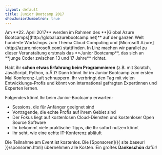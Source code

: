 ```yaml
---
layout: default
title: Junior Bootcamp 2017
showJuniorJumbotron: true
---
```


<div class="row">
<div class="col-sm" markdown="1">
Am **22. April 2017** werden im Rahmen des **[Global Azure Bootcamps](http://global.azurebootcamp.net)** auf der ganzen Welt hunderte Workshops zum Thema Cloud Computing und [Microsoft Azure](http://azure.microsoft.com) stattfinden. In Linz machen wir parallel zu dieser Veranstaltung erstmals das **Junior Bootcamp**, das sich an **junge Coder zwischen 13 und 17 Jahre** richtet.

Habt ihr **schon etwas Erfahrung beim Programmieren** (z.B. mit Scratch, JavaScript, Python, o.Ä.)? Dann könnt Ihr im Junior Bootcamp zum ersten Mal Konferenz-Luft schnuppern. Ihr verbringt den Tag mit vielen Entwicklungs-Profis und könnt von international gefragten Expertinnen und Experten lernen.
</div>

<div class="col-sm" markdown="1">
Folgendes könnt Ihr beim Junior-Bootcamp erwarten:

* Sessions, die für Anfänger geeignet sind
* Vortragende, die echte Profis auf ihrem Gebiet sind
* Der Fokus liegt auf kostenlosen Cloud-Diensten und kostenloser Open Source Software
* Ihr bekommt viele praktische Tipps, die Ihr sofort nutzen könnt
* Ihr seht, wie eine echte IT-Konferenz abläuft

Die Teilnahme am Event ist kostenlos. Die [Sponsoren]({{ site.baseurl }}/sponsoren.html) übernehmen alle Kosten. Ein großes **Dankeschön** dafür!
</div>
</div>